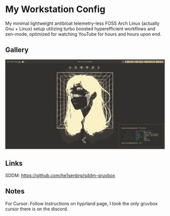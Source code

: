 # My Workstation Config

My minimal lightweight antibloat telemetry-less FOSS Arch Linux (actually Gnu + Linux) setup utilizing turbo boosted hyperefficient workflows and zen-mode, optimized for watching YouTube for hours and hours upon end.


## Gallery
![desktop1](https://github.com/PunCensored/dots/blob/master/gallery/desktop1.png)


## Links

SDDM: https://github.com/he1senbrg/sddm-gruvbox


## Notes

For Cursor: Follow Instructions on hyprland page, I took the only gruvbox cursor there is on the discord.
